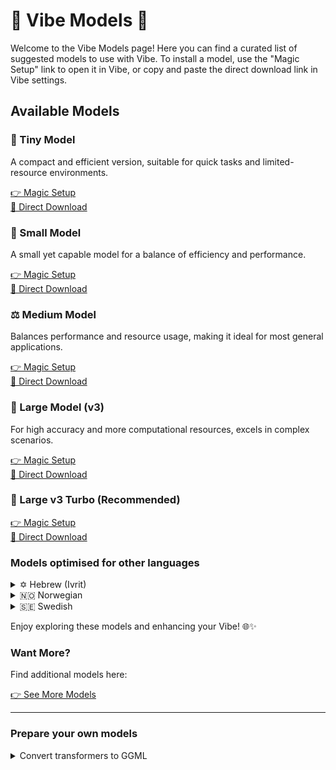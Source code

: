 # 🌟 Vibe Models 🌟

Welcome to the Vibe Models page! Here you can find a curated list of suggested models to use with Vibe. To install a model, use the "Magic Setup" link to open it in Vibe, or copy and paste the direct download link in Vibe settings.

## Available Models

### 🌱 Tiny Model

A compact and efficient version, suitable for quick tasks and limited-resource environments.

[👉 Magic Setup](https://shorturl.at/XSP9R)  
[🔽 Direct Download](https://huggingface.co/ggerganov/whisper.cpp/resolve/main/ggml-tiny.bin?download=true)

### 🌿 Small Model

A small yet capable model for a balance of efficiency and performance.

[👉 Magic Setup](https://shorturl.at/EmJS8)  
[🔽 Direct Download](https://huggingface.co/ggerganov/whisper.cpp/resolve/main/ggml-small.bin?download=true)

### ⚖️ Medium Model

Balances performance and resource usage, making it ideal for most general applications.

[👉 Magic Setup](https://shorturl.at/Ha6br)  
[🔽 Direct Download](https://huggingface.co/ggerganov/whisper.cpp/resolve/main/ggml-medium.bin?download=true)

### 🚀 Large Model (v3)

For high accuracy and more computational resources, excels in complex scenarios.

[👉 Magic Setup](https://tinyurl.com/3cn846h8)  
[🔽 Direct Download](https://huggingface.co/ggerganov/whisper.cpp/resolve/main/ggml-large-v3.bin?download=true)

### 🚀 Large v3 Turbo (Recommended)

[👉 Magic Setup](https://tinyurl.com/yphwban5)  
[🔽 Direct Download](https://huggingface.co/ggerganov/whisper.cpp/resolve/main/ggml-large-v3-turbo.bin)

### Models optimised for other languages

<details>
<summary>✡️ Hebrew (Ivrit)</summary>

Specialized for Hebrew (Ivrit) language data, optimized for high speed and accuracy in Hebrew tasks.

[👉 Magic Setup (Large v3 Turbo)](https://tinyurl.com/t9r3tyxk)
[🔽 Direct Download (Large v3 Turbo)](https://huggingface.co/ivrit-ai/whisper-large-v3-turbo-ggml/resolve/main/ggml-model.bin?download=true)	
</details>

<details>
<summary>🇳🇴 Norwegian</summary>
Optimised for Norwegian by the [AI Lab at the National Library of Norway](https://huggingface.co/NbAiLab).

[👉 Magic Setup (medium)](https://tinyurl.com/5wzb9ux8)
[🔽 Direct Download (medium)](https://huggingface.co/NbAiLab/nb-whisper-medium/blob/main/ggml-model.bin?download=true)

[👉 Magic Setup (large)](https://tinyurl.com/f228efbu)
[🔽 Direct Download (large)](https://huggingface.co/NbAiLab/nb-whisper-large/blob/main/ggml-model.bin?download=true)

More models of smaller sizes are available via [their huggingface download page](https://huggingface.co/NbAiLab/nb-whisper-large).
Find the size you want, download the *ggml-model.bin* file, rename the file, and palce it in vibe's model folder.
</details>

<details>
<summary>🇸🇪 Swedish</summary>
Optimised for Swedish by the [Data Lab at the National Library of Sweden](https://huggingface.co/KBLab).

[👉 Magic Setup (medium)](https://tinyurl.com/ynawnc33)
[🔽 Direct Download (medium)](https://huggingface.co/KBLab/kb-whisper-medium/blob/main/ggml-model.bin?download=true)

[👉 Magic Setup (large v3)](https://tinyurl.com/46dvpeky)
[🔽 Direct Download (large v3)](https://huggingface.co/KBLab/kb-whisper-large/blob/main/ggml-model.bin?download=true)

More models of smaller sizes are available via [their huggingface download page](https://huggingface.co/KBLab/kb-whisper-large).
Find the size you want, download the *ggml-model.bin* file, rename the file, and palce it in vibe's model folder.
</details>
</details>

Enjoy exploring these models and enhancing your Vibe! 🌐✨

### Want More?

Find additional models here:

[👉 See More Models](https://huggingface.co/ggerganov/whisper.cpp/tree/main)

---

### Prepare your own models

<details>
<summary>Convert transformers to GGML</summary>

```console
# Setup environment
curl -LsSf https://astral.sh/uv/install.sh | sh
source ~/.bashrc
uv venv
uv pip install torch transformers huggingface_hub
huggingface-cli login --token "token" # https://huggingface.co/settings/tokens

# Convert and upload
git clone https://github.com/openai/whisper
git clone https://github.com/ggml-org/whisper.cpp
git clone https://huggingface.co/ivrit-ai/whisper-large-v3-turbo
uv run ./whisper.cpp/models/convert-h5-to-ggml.py ./whisper-large-v3-turbo/ ./whisper .
uv run huggingface-cli upload --repo-type model whisper-large-v3-turbo-ivrit ./ggml-model.bin ./ggml-model.bin

# Quantize
sudo apt install cmake build-essential -y 
cd whisper.cpp
cmake -B build
cmake --build build --config Release
cd ..
./whisper.cpp/build/bin/quantize ggml-model.bin ./ggml-model.int8.bin q8_0 # fp32/fp16/q8_0/q5_0
```

</details>
